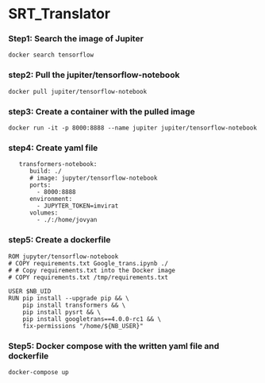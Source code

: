 # SRT_Translator
### Step1: Search the image of Jupiter
```
docker search tensorflow
```
### step2: Pull the jupiter/tensorflow-notebook
```
docker pull jupiter/tensorflow-notebook
```
### step3: Create a container with the pulled image
```
docker run -it -p 8000:8888 --name jupiter jupiter/tensorflow-notebook
```
### step4: Create yaml file 
```services:
   transformers-notebook:
      build: ./
      # image: jupyter/tensorflow-notebook
      ports:
        - 8000:8888
      environment:
        - JUPYTER_TOKEN=imvirat
      volumes:
        - ./:/home/jovyan

```
### step5: Create a dockerfile
```
ROM jupyter/tensorflow-notebook
# COPY requirements.txt Google_trans.ipynb ./
# # Copy requirements.txt into the Docker image
# COPY requirements.txt /tmp/requirements.txt
     
USER $NB_UID
RUN pip install --upgrade pip && \
    pip install transformers && \
    pip install pysrt && \
    pip install googletrans==4.0.0-rc1 && \
    fix-permissions "/home/${NB_USER}"
```

### Step5: Docker compose with the written yaml file and dockerfile
```
docker-compose up
```